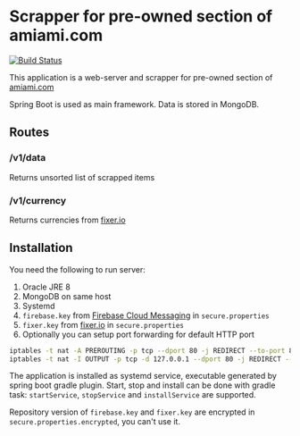 # Scrapper for pre-owned section of amiami.com

[![Build Status](https://travis-ci.com/CherryPerry/Amiami-kotlin-backend.svg?branch=master)](https://travis-ci.com/CherryPerry/Amiami-kotlin-backend)

This application is a web-server and scrapper for pre-owned section of [amiami.com](http://amiami.com)

Spring Boot is used as main framework. Data is stored in MongoDB.

## Routes
### /v1/data
Returns unsorted list of scrapped items

### /v1/currency
Returns currencies from [fixer.io](http://fixer.io/)

## Installation
You need the following to run server:

1. Oracle JRE 8
1. MongoDB on same host
1. Systemd
1. ```firebase.key``` from [Firebase Cloud Messaging](https://firebase.google.com/docs/cloud-messaging/) in `secure.properties`
1. ```fixer.key``` from [fixer.io](http://fixer.io/) in `secure.properties`
1. Optionally you can setup port forwarding for default HTTP port
```bash
iptables -t nat -A PREROUTING -p tcp --dport 80 -j REDIRECT --to-port 8080
iptables -t nat -I OUTPUT -p tcp -d 127.0.0.1 --dport 80 -j REDIRECT --to-ports 8080
```

The application is installed as systemd service, executable generated by spring boot gradle plugin.
Start, stop and install can be done with gradle task: `startService`, `stopService` and `installService` are supported.

Repository version of ```firebase.key``` and ```fixer.key``` are encrypted in ```secure.properties.encrypted```, you can't use it.
